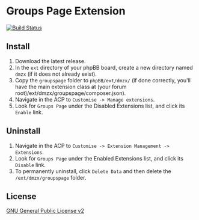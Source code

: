 # Groups Page Extension

[![Build Status](https://travis-ci.org/dmzx/Groups-Page.svg?branch=master)](https://travis-ci.org/dmzx/Groups-Page)

## Install
1. Download the latest release.
2. In the `ext` directory of your phpBB board, create a new directory named `dmzx` (if it does not already exist).
3. Copy the `groupspage` folder to `phpBB/ext/dmzx/` (if done correctly, you'll have the main extension class at (your forum root)/ext/dmzx/groupspage/composer.json).
4. Navigate in the ACP to `Customise -> Manage extensions`.
5. Look for `Groups Page` under the Disabled Extensions list, and click its `Enable` link.

## Uninstall
1. Navigate in the ACP to `Customise -> Extension Management -> Extensions`.
2. Look for `Groups Page` under the Enabled Extensions list, and click its `Disable` link.
3. To permanently uninstall, click `Delete Data` and then delete the `/ext/dmzx/groupspage` folder.

## License
[GNU General Public License v2](http://opensource.org/licenses/GPL-2.0)
